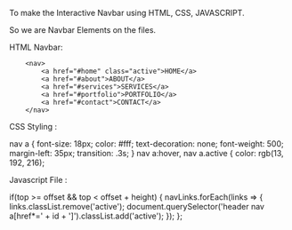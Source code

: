 To make the Interactive Navbar using HTML, CSS, JAVASCRIPT.

So we are Navbar Elements on the files.

HTML Navbar:

        <nav>
            <a href="#home" class="active">HOME</a>
            <a href="#about">ABOUT</a>
            <a href="#services">SERVICES</a>
            <a href="#portfolio">PORTFOLIO</a>
            <a href="#contact">CONTACT</a>
        </nav>


CSS Styling :

nav a {
    font-size: 18px;
    color: #fff;
    text-decoration: none;
    font-weight: 500;
    margin-left: 35px;
    transition: .3s;
}
nav a:hover,
nav a.active {
    color: rgb(13, 192, 216);


Javascript File :


if(top >= offset && top < offset + height) {
            navLinks.forEach(links => {
                links.classList.remove('active');
                document.querySelector('header nav a[href*=' + id + ']').classList.add('active');
            });
        };




